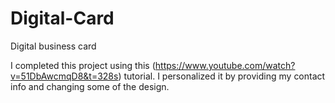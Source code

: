 # Digital-Card
Digital business card

I completed this project using this (https://www.youtube.com/watch?v=51DbAwcmqD8&t=328s) tutorial. I personalized it by providing my contact info and changing some of the design.

